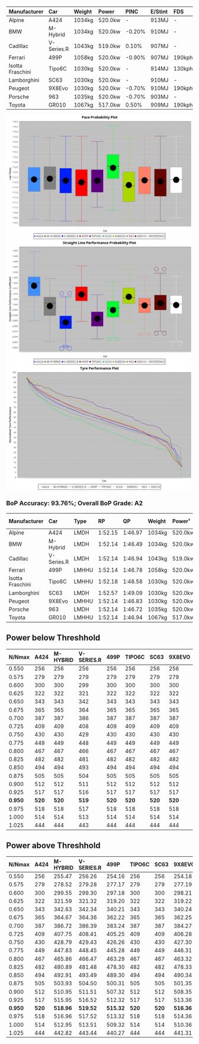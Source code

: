| Manufacturer     | Car        | Weight | Power   | PINC    | E/Stint | FDS     |
|:-|:-|:-|:-|:-|:-|:-|
| Alpine           | A424       | 1034kg | 520.0kw |    -    | 913MJ   |    -    |
| BMW              | M-Hybrid   | 1034kg | 520.0kw | -0.20%  | 910MJ   |    -    |
| Cadillac         | V-Series.R | 1043kg | 519.0kw | 0.10%   | 907MJ   |    -    |
| Ferrari          | 499P       | 1058kg | 520.0kw | -0.90%  | 907MJ   | 190kph  |
| Isotta Fraschini | Tipo6C     | 1030kg | 520.0kw |    -    | 914MJ   | 130kph  |
| Lamborghini      | SC63       | 1030kg | 520.0kw |    -    | 910MJ   |    -    |
| Peugeot          | 9X8Evo     | 1030kg | 520.0kw | -0.70%  | 910MJ   | 190kph  |
| Porsche          | 963        | 1035kg | 520.0kw | -0.70%  | 903MJ   |    -    |
| Toyota           | GR010      | 1067kg | 517.0kw | 0.50%   | 909MJ   | 190kph  |

![PACECHART](./IMG/AUTO.png)
![STRAIGHTLINEPERFORMANCECHART](./IMG/AUTO_sp.png)
![TYREPERFORMANCECHART](./IMG/AUTO_tw.png)

### BoP Accuracy: 93.76%; Overall BoP Grade: A2
| Manufacturer     | Car        | Type  | RP      | QP      | Weight | Power¹  | Threshhold | PINC    | Power²   | E/Stint | AVG Vmax  | FDS     | RDLC | L/Stint | BOP-Grade | Model Accuracy | Model Points | Match%  | SimDiff |
|:-|:-|:-|:-|:-|:-|:-|:-|:-|:-|:-|:-|:-|:-|:-|:-|:-|:-|:-|:-|
| Alpine           | A424       | LMDH  | 1:52.15 | 1:46.97 | 1034kg | 520.0kw | 0.0kph     |    -    | 520.00kw |  913MJ  | 295.16kph |    -    | 1.02 | 34      | ~A1       | 86.43%         | 618          | 98.42%  | #       |
| BMW              | M-Hybrid   | LMDH  | 1:52.14 | 1:46.49 | 1034kg | 520.0kw | 210.0kph   | -0.20%  | 519.00kw |  910MJ  | 292.29kph |    -    | 1.02 | 34      | +A2       | 93.77%         | 1672         | 92.67%  | #       |
| Cadillac         | V-Series.R | LMDH  | 1:52.14 | 1:46.94 | 1043kg | 519.0kw | 210.0kph   | 0.10%   | 519.50kw |  907MJ  | 288.55kph |    -    | 1.02 | 34      | ~A1       | 83.12%         | 1921         | 100.00% | ±0.48s  |
| Ferrari          | 499P       | LMHHU | 1:52.14 | 1:46.78 | 1058kg | 520.0kw | 210.0kph   | -0.90%  | 515.30kw |  907MJ  | 292.17kph | 190kph  | 1.03 | 35      | ~A1       | 69.49%         | 1950         | 100.00% | ±0.57s  |
| Isotta Fraschini | Tipo6C     | LMHHU | 1:52.18 | 1:48.58 | 1030kg | 520.0kw | 0.0kph     |    -    | 520.00kw |  914MJ  | 290.91kph | 130kph  | 1.07 | 35      | +C1       | 73.56%         | 64           | 75.40%  | #       |
| Lamborghini      | SC63       | LMDH  | 1:52.57 | 1:49.09 | 1030kg | 520.0kw | 0.0kph     |    -    | 520.00kw |  910MJ  | 291.90kph |    -    | 1.05 | 34      | +C1       | 95.82%         | 459          | 77.38%  | #       |
| Peugeot          | 9X8Evo     | LMHHU | 1:52.14 | 1:46.83 | 1030kg | 520.0kw | 210.0kph   | -0.70%  | 516.40kw |  910MJ  | 293.60kph | 190kph  | 1.03 | 35      | ~A1       | 66.97%         | 221          | 100.00% | #       |
| Porsche          | 963        | LMDH  | 1:52.14 | 1:46.72 | 1035kg | 520.0kw | 210.0kph   | -0.70%  | 516.40kw |  903MJ  | 291.76kph |    -    | 1.02 | 34      | ~A1       | 81.02%         | 5243         | 100.00% | ±0.03s  |
| Toyota           | GR010      | LMHHU | 1:52.14 | 1:46.94 | 1067kg | 517.0kw | 210.0kph   | 0.50%   | 519.60kw |  909MJ  | 290.57kph | 190kph  | 1.02 | 35      | ~A1       | 73.70%         | 2701         | 100.00% | ±0.65s  |

## Power below Threshhold
| N/Nmax    | A424    | M-HYBRID | V-SERIES.R | 499P    | TIPO6C  | SC63    | 9X8EVO  | 963     | GR010   |
|:-|:-|:-|:-|:-|:-|:-|:-|:-|:-|
|  0.550    |  256    |  256     |  256       |  256    |  256    |  256    |  256    |  256    |  255    |
|  0.575    |  279    |  279     |  279       |  279    |  279    |  279    |  279    |  279    |  278    |
|  0.600    |  300    |  300     |  299       |  300    |  300    |  300    |  300    |  300    |  298    |
|  0.625    |  322    |  322     |  321       |  322    |  322    |  322    |  322    |  322    |  320    |
|  0.650    |  343    |  343     |  342       |  343    |  343    |  343    |  343    |  343    |  341    |
|  0.675    |  365    |  365     |  364       |  365    |  365    |  365    |  365    |  365    |  363    |
|  0.700    |  387    |  387     |  386       |  387    |  387    |  387    |  387    |  387    |  385    |
|  0.725    |  409    |  409     |  408       |  409    |  409    |  409    |  409    |  409    |  407    |
|  0.750    |  430    |  430     |  429       |  430    |  430    |  430    |  430    |  430    |  427    |
|  0.775    |  449    |  449     |  448       |  449    |  449    |  449    |  449    |  449    |  446    |
|  0.800    |  467    |  467     |  466       |  467    |  467    |  467    |  467    |  467    |  464    |
|  0.825    |  482    |  482     |  481       |  482    |  482    |  482    |  482    |  482    |  479    |
|  0.850    |  494    |  494     |  493       |  494    |  494    |  494    |  494    |  494    |  491    |
|  0.875    |  505    |  505     |  504       |  505    |  505    |  505    |  505    |  505    |  502    |
|  0.900    |  512    |  512     |  511       |  512    |  512    |  512    |  512    |  512    |  509    |
|  0.925    |  517    |  517     |  516       |  517    |  517    |  517    |  517    |  517    |  514    |
| **0.950** | **520** | **520**  | **519**    | **520** | **520** | **520** | **520** | **520** | **517** |
|  0.975    |  518    |  518     |  517       |  518    |  518    |  518    |  518    |  518    |  515    |
|  1.000    |  514    |  514     |  513       |  514    |  514    |  514    |  514    |  514    |  511    |
|  1.025    |  444    |  444     |  443       |  444    |  444    |  444    |  444    |  444    |  441    |

## Power above Threshhold
| N/Nmax    | A424    | M-HYBRID   | V-SERIES.R | 499P       | TIPO6C  | SC63    | 9X8EVO     | 963        | GR010      |
|:-|:-|:-|:-|:-|:-|:-|:-|:-|:-|
|  0.550    |  256    |  255.47    |  256.26    |  254.16    |  256    |  256    |  254.18    |  254.18    |  256.29    |
|  0.575    |  279    |  278.52    |  279.28    |  277.17    |  279    |  279    |  277.19    |  277.19    |  279.31    |
|  0.600    |  300    |  299.55    |  299.30    |  297.18    |  300    |  300    |  298.21    |  298.21    |  299.34    |
|  0.625    |  322    |  321.59    |  321.32    |  319.20    |  322    |  322    |  319.22    |  319.22    |  321.36    |
|  0.650    |  343    |  342.63    |  342.34    |  340.21    |  343    |  343    |  340.24    |  340.24    |  342.39    |
|  0.675    |  365    |  364.67    |  364.36    |  362.22    |  365    |  365    |  362.25    |  362.25    |  364.41    |
|  0.700    |  387    |  386.72    |  386.39    |  383.24    |  387    |  387    |  384.27    |  384.27    |  386.44    |
|  0.725    |  409    |  407.75    |  408.41    |  405.25    |  409    |  409    |  406.28    |  406.28    |  408.46    |
|  0.750    |  430    |  428.79    |  429.43    |  426.26    |  430    |  430    |  427.30    |  427.30    |  429.48    |
|  0.775    |  449    |  447.83    |  448.45    |  445.28    |  449    |  449    |  446.31    |  446.31    |  448.50    |
|  0.800    |  467    |  465.86    |  466.47    |  463.29    |  467    |  467    |  463.32    |  463.32    |  466.53    |
|  0.825    |  482    |  480.89    |  481.48    |  478.30    |  482    |  482    |  478.33    |  478.33    |  481.54    |
|  0.850    |  494    |  492.91    |  493.49    |  489.30    |  494    |  494    |  490.34    |  490.34    |  493.56    |
|  0.875    |  505    |  503.93    |  504.50    |  500.31    |  505    |  505    |  501.35    |  501.35    |  504.57    |
|  0.900    |  512    |  510.95    |  511.51    |  507.32    |  512    |  512    |  508.35    |  508.35    |  511.58    |
|  0.925    |  517    |  515.95    |  516.52    |  512.32    |  517    |  517    |  513.36    |  513.36    |  516.58    |
| **0.950** | **520** | **518.96** | **519.52** | **515.32** | **520** | **520** | **516.36** | **516.36** | **519.58** |
|  0.975    |  518    |  516.96    |  517.52    |  513.32    |  518    |  518    |  514.36    |  514.36    |  517.58    |
|  1.000    |  514    |  512.95    |  513.51    |  509.32    |  514    |  514    |  510.36    |  510.36    |  513.58    |
|  1.025    |  444    |  442.82    |  443.44    |  440.27    |  444    |  444    |  441.31    |  441.31    |  443.50    |
